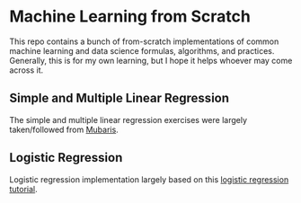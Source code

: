# Machine Learning from Scratch

This repo contains a bunch of from-scratch implementations of common machine learning and data science formulas, algorithms, and practices. Generally, this is for my own learning, but I hope it helps whoever may come across it.

## Simple and Multiple Linear Regression

The simple and multiple linear regression exercises were largely taken/followed from [Mubaris](https://mubaris.com/2017/09/28/linear-regression-from-scratch/).

## Logistic Regression

Logistic regression implementation largely based on this [logistic regression tutorial](https://beckernick.github.io/logistic-regression-from-scratch/).